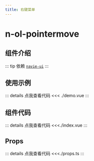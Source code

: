 ```yaml
---
title: 右键菜单
---
```


# n-ol-pointermove

## 组件介绍

::: tip 依赖
[`navie-ui`](https://www.naiveui.com/)
:::

## 使用示例

<script setup>
import Demo from './demo.vue'
</script>
<ClientOnly>
<Demo />
</ClientOnly>

::: details 点我查看代码
<<< ./demo.vue
:::

## 组件代码

::: details 点我查看代码
<<<./index.vue
:::

## Props

::: details 点我查看代码
<<<./props.ts
:::

